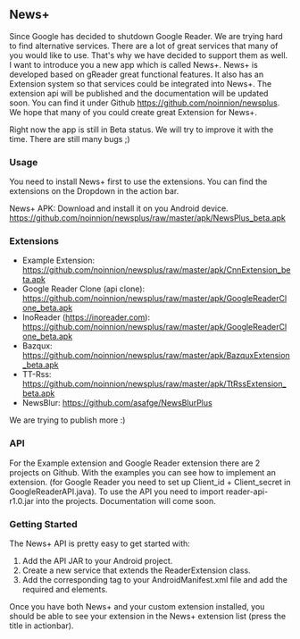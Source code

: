 News+
-----------
Since Google has decided to shutdown Google Reader. We are trying hard to find alternative services. There are a lot of great services that many of you would like to use. That's why we have decided to support them as well. I want to introduce you a new app which is called News+. News+ is developed based on gReader great functional features. It also has an Extension system so that services could be integrated into News+. The extension api will be published and the documentation will be updated soon. You can find it under Github https://github.com/noinnion/newsplus. We hope that many of you could create great Extension for News+. 

Right now the app is still in Beta status. We will try to improve it with the time. There are still many bugs ;)

### Usage

You need to install News+ first to use the extensions. You can find the extensions on the Dropdown in the action bar.

News+ APK: Download and install it on you Android device.
https://github.com/noinnion/newsplus/raw/master/apk/NewsPlus_beta.apk

### Extensions

* Example Extension: https://github.com/noinnion/newsplus/raw/master/apk/CnnExtension_beta.apk
* Google Reader Clone (api clone): https://github.com/noinnion/newsplus/raw/master/apk/GoogleReaderClone_beta.apk
* InoReader (https://inoreader.com): https://github.com/noinnion/newsplus/raw/master/apk/GoogleReaderClone_beta.apk 
* Bazqux: https://github.com/noinnion/newsplus/raw/master/apk/BazquxExtension_beta.apk
* TT-Rss: https://github.com/noinnion/newsplus/raw/master/apk/TtRssExtension_beta.apk
* NewsBlur: https://github.com/asafge/NewsBlurPlus

We are trying to publish more :)

### API
For the Example extension and Google Reader extension there are 2 projects on Github. With the examples you can see how to implement an extension. (for Google Reader you need to set up Client_id + Client_secret in GoogleReaderAPI.java). To use the API you need to import reader-api-r1.0.jar into the projects. Documentation will come soon.

### Getting Started
The News+ API is pretty easy to get started with:

1. Add the API JAR to your Android project.
2. Create a new service that extends the ReaderExtension class.
3. Add the corresponding <service> tag to your AndroidManifest.xml file and add the required <intent-filter> and <meta-data> elements.

Once you have both News+ and your custom extension installed, you should be able to see your extension in the News+ extension list (press the title in actionbar).
